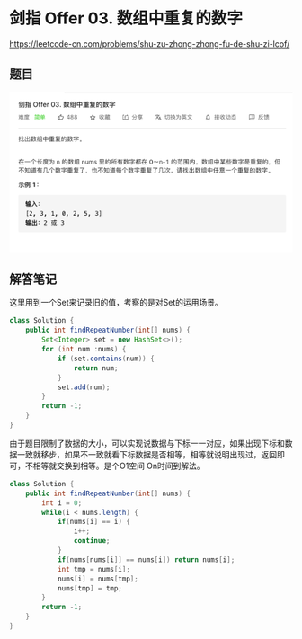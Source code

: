 # 剑指 Offer 03. 数组中重复的数字

https://leetcode-cn.com/problems/shu-zu-zhong-zhong-fu-de-shu-zi-lcof/

## 题目

![](https://raw.githubusercontent.com/Cerbur/pic/main/20210723172524.png)

## 解答笔记

这里用到一个Set来记录旧的值，考察的是对Set的运用场景。

```java
class Solution {
    public int findRepeatNumber(int[] nums) {
        Set<Integer> set = new HashSet<>();
        for (int num :nums) {
            if (set.contains(num)) {
                return num;
            }
            set.add(num);
        }
        return -1;
    }
}
```



由于题目限制了数据的大小，可以实现说数据与下标一一对应，如果出现下标和数据一致就移步，如果不一致就看下标数据是否相等，相等就说明出现过，返回即可，不相等就交换到相等。是个O1空间 On时间到解法。

```java
class Solution {
    public int findRepeatNumber(int[] nums) {
        int i = 0;
        while(i < nums.length) {
            if(nums[i] == i) {
                i++;
                continue;
            }
            if(nums[nums[i]] == nums[i]) return nums[i];
            int tmp = nums[i];
            nums[i] = nums[tmp];
            nums[tmp] = tmp;
        }
        return -1;
    }
}
```

